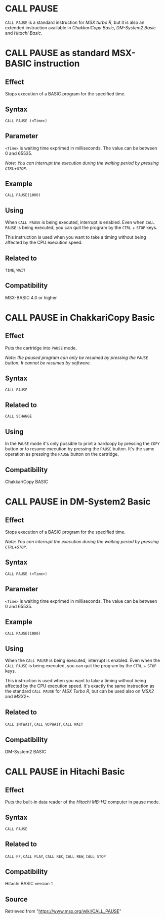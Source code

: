 # CALL PAUSE

`CALL PAUSE` is a standard instruction for _MSX turbo R_, but it is also an extended instruction available in _ChakkariCopy Basic_, _DM-System2 Basic_ and _Hitachi Basic_.

# CALL PAUSE as standard MSX-BASIC instruction

## Effect

Stops execution of a BASIC program for the specified time.

## Syntax

`CALL PAUSE (<Time>)`

## Parameter

`<Time>` is waiting time exprimed in milliseconds. The value can be between 0 and 65535.

_Note: You can interrupt the execution during the waiting period by pressing `CTRL`+`STOP`._

## Example

```basic
CALL PAUSE(1000)
```

## Using

When `CALL PAUSE` is being executed, interrupt is enabled. Even when `CALL PAUSE` is being executed, you can quit the program by the `CTRL` + `STOP` keys.

This instruction is used when you want to take a timing without being affected by the CPU execution speed.

## Related to

`TIME`, `WAIT`

## Compatibility

MSX-BASIC 4.0 or higher

# CALL PAUSE in ChakkariCopy Basic

## Effect

Puts the cartridge into `PAUSE` mode.

_Note: the paused program can only be resumed by pressing the `PAUSE` button. It cannot be resumed by software._

## Syntax

`CALL PAUSE`

## Related to

`CALL SCHANGE`

## Using

In the `PAUSE` mode it's only possible to print a hardcopy by pressing the `COPY` button or to resume execution by pressing the `PAUSE` button. It's the same operation as pressing the `PAUSE` button on the cartridge.

## Compatibility

ChakkariCopy BASIC

# CALL PAUSE in DM-System2 Basic

## Effect

Stops execution  of a BASIC program for the specified time.

_Note: You can interrupt the execution during the waiting period by pressing `CTRL`+`STOP`._

## Syntax

`CALL PAUSE (<Time>)`

## Parameter

`<Time>` is waiting time exprimed in milliseconds. The value can be between 0 and 65535.

## Example

`CALL PAUSE(1000)`

## Using

When the `CALL PAUSE` is being executed, interrupt is enabled. Even when the `CALL PAUSE` is being executed, you can quit the program by the `CTRL` + `STOP` keys.

This instruction is used when you want to take a timing without being affected by the CPU execution speed. It's exactly the same instruction as the standard `CALL PAUSE` for _MSX Turbo R_, but can be used also on _MSX2_ and _MSX2+_.

## Related to

`CALL INTWAIT`, `CALL VDPWAIT`, `CALL WAIT`

## Compatibility

DM-System2 BASIC

# CALL PAUSE in Hitachi Basic

## Effect

Puts the built-in data reader of the _Hitachi MB-H2_ computer in pause mode.

## Syntax

`CALL PAUSE`

## Related to

`CALL FF`, `CALL PLAY`, `CALL REC`, `CALL REW`, `CALL STOP`

## Compatibility

Hitachi BASIC version 1

## Source

Retrieved from "https://www.msx.org/wiki/CALL_PAUSE"
